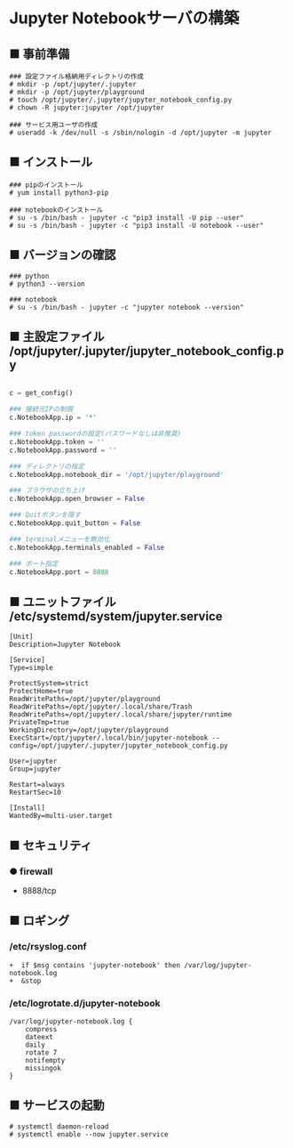 # Jupyter Notebookサーバの構築
## ■ 事前準備
```
### 設定ファイル格納用ディレクトリの作成
# mkdir -p /opt/jupyter/.jupyter
# mkdir -p /opt/jupyter/playground
# touch /opt/jupyter/.jupyter/jupyter_notebook_config.py
# chown -R jupyter:jupyter /opt/jupyter

### サービス用ユーザの作成
# useradd -k /dev/null -s /sbin/nologin -d /opt/jupyter -m jupyter
```
## ■ インストール
```
### pipのインストール
# yum install python3-pip

### notebookのインストール
# su -s /bin/bash - jupyter -c "pip3 install -U pip --user"
# su -s /bin/bash - jupyter -c "pip3 install -U notebook --user"
```
## ■ バージョンの確認
```
### python
# python3 --version

### notebook
# su -s /bin/bash - jupyter -c "jupyter notebook --version"
```
## ■ 主設定ファイル /opt/jupyter/.jupyter/jupyter_notebook_config.py
```py

c = get_config()

### 接続元IPの制限
c.NotebookApp.ip = '*'

### token passwordの設定(パスワードなしは非推奨)
c.NotebookApp.token = ''
c.NotebookApp.password = ''

### ディレクトリの指定
c.NotebookApp.notebook_dir = '/opt/jupyter/playground'

### ブラウザの立ち上げ
c.NotebookApp.open_browser = False

### Quitボタンを隠す
c.NotebookApp.quit_button = False

### terminalメニューを無効化
c.NotebookApp.terminals_enabled = False

### ポート指定
c.NotebookApp.port = 8888
```
## ■ ユニットファイル /etc/systemd/system/jupyter.service
```
[Unit]
Description=Jupyter Notebook

[Service]
Type=simple

ProtectSystem=strict
ProtectHome=true
ReadWritePaths=/opt/jupyter/playground
ReadWritePaths=/opt/jupyter/.local/share/Trash
ReadWritePaths=/opt/jupyter/.local/share/jupyter/runtime
PrivateTmp=true
WorkingDirectory=/opt/jupyter/playground
ExecStart=/opt/jupyter/.local/bin/jupyter-notebook --config=/opt/jupyter/.jupyter/jupyter_notebook_config.py

User=jupyter
Group=jupyter

Restart=always
RestartSec=10

[Install]
WantedBy=multi-user.target
```
## ■ セキュリティ
### ● firewall
- 8888/tcp

## ■ ロギング
### /etc/rsyslog.conf
```
+  if $msg contains 'jupyter-notebook' then /var/log/jupyter-notebook.log
+  &stop
```
### /etc/logrotate.d/jupyter-notebook
```
/var/log/jupyter-notebook.log {
    compress
    dateext
    daily
    rotate 7
    notifempty
    missingok
}
```
## ■ サービスの起動
```
# systemctl daemon-reload
# systemctl enable --now jupyter.service
```
